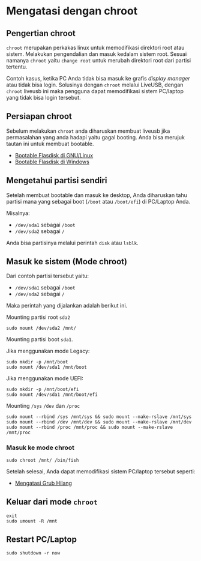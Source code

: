 # Mengatasi dengan chroot

## Pengertian chroot

`chroot` merupakan perkakas linux untuk memodifikasi direktori root atau sistem. Melakukan pengendalian dan masuk kedalam sistem root. Sesuai namanya `chroot` yaitu `change root` untuk merubah direktori root dari partisi tertentu.

Contoh kasus, ketika PC Anda tidak bisa masuk ke grafis _display manager_ atau tidak bisa login. Solusinya dengan `chroot` melalui LiveUSB, dengan `chroot` liveusb ini maka pengguna dapat memodifikasi sistem PC/laptop yang tidak bisa login tersebut.

## Persiapan chroot

Sebelum melakukan `chroot` anda diharuskan membuat liveusb jika permasalahan yang anda hadapi yaitu gagal booting. Anda bisa merujuk tautan ini untuk membuat bootable.

- [Bootable Flasdisk di GNU/Linux](http://../persiapan/bootable-linux.md)
- [Bootable Flasdisk di Windows](http://../persiapan/windows.md)

## Mengetahui partisi sendiri

Setelah membuat bootable dan masuk ke desktop, Anda diharuskan tahu partisi mana yang sebagai boot (`/boot` atau `/boot/efi`) di PC/Laptop Anda.

Misalnya:
- `/dev/sda1` sebagai `/boot`
- `/dev/sda2` sebagai `/`

Anda bisa partisinya melalui perintah `disk` atau `lsblk`.

## Masuk ke sistem (Mode chroot)

Dari contoh partisi tersebut yaitu:

- `/dev/sda1` sebagai `/boot`
- `/dev/sda2` sebagai `/`

Maka perintah yang dijalankan adalah berikut ini.

Mounting partisi root `sda2`

```
sudo mount /dev/sda2 /mnt/
```

Mounting partisi boot `sda1`.

Jika menggunakan mode Legacy:

```
sudo mkdir -p /mnt/boot
sudo mount /dev/sda1 /mnt/boot
```

Jika menggunakan mode UEFI:

```
sudo mkdir -p /mnt/boot/efi
sudo mount /dev/sda1 /mnt/boot/efi
```

Mounting `/sys` `/dev` dan `/proc`

```
sudo mount --rbind /sys /mnt/sys && sudo mount --make-rslave /mnt/sys
sudo mount --rbind /dev /mnt/dev && sudo mount --make-rslave /mnt/dev
sudo mount --rbind /proc /mnt/proc && sudo mount --make-rslave /mnt/proc
```

### Masuk ke mode chroot

```
sudo chroot /mnt/ /bin/fish
```

Setelah selesai, Anda dapat memodifikasi sistem PC/laptop tersebut seperti:

- [Mengatasi Grub Hilang](grub.md)

## Keluar dari mode `chroot`

```
exit
sudo umount -R /mnt
```

## Restart PC/Laptop

```
sudo shutdown -r now
```
